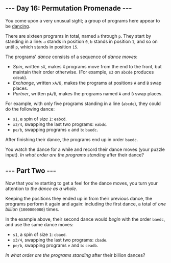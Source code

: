 ## --- Day 16: Permutation Promenade ---

You come upon a very unusual sight; a group of programs here appear to be [dancing](https://www.youtube.com/watch?v=lyZQPjUT5B4&amp;t=53).

There are sixteen programs in total, named `` a `` through `` p ``. They start by standing in a <span title="This is called a 'newline'.">line</span>: `` a `` stands in position `` 0 ``, `` b `` stands in position `` 1 ``, and so on until `` p ``, which stands in position `` 15 ``.

The programs' _dance_ consists of a sequence of _dance moves_:

*   _Spin_, written `` sX ``, makes `` X `` programs move from the end to the front, but maintain their order otherwise. (For example, `` s3 `` on `` abcde `` produces `` cdeab ``).
*   _Exchange_, written `` xA/B ``, makes the programs at positions `` A `` and `` B `` swap places.
*   _Partner_, written `` pA/B ``, makes the programs named `` A `` and `` B `` swap places.

For example, with only five programs standing in a line (`` abcde ``), they could do the following dance:

*   `` s1 ``, a spin of size `` 1 ``: `` eabcd ``.
*   `` x3/4 ``, swapping the last two programs: `` eabdc ``.
*   `` pe/b ``, swapping programs `` e `` and `` b ``: `` baedc ``.

After finishing their dance, the programs end up in order `` baedc ``.

You watch the dance for a while and record their dance moves (your puzzle input). _In what order are the programs standing_ after their dance?

## --- Part Two ---

Now that you're starting to get a feel for the dance moves, you turn your attention to _the dance as a whole_.

Keeping the positions they ended up in from their previous dance, the programs perform it again and again: including the first dance, a total of _one billion_ (`` 1000000000 ``) times.

In the example above, their second dance would _begin_ with the order `` baedc ``, and use the same dance moves:

*   `` s1 ``, a spin of size `` 1 ``: `` cbaed ``.
*   `` x3/4 ``, swapping the last two programs: `` cbade ``.
*   `` pe/b ``, swapping programs `` e `` and `` b ``: `` ceadb ``.

_In what order are the programs standing_ after their billion dances?